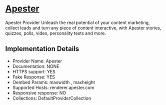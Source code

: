 # [Apester](https://www.apester.com)

Apester Provider
Unleash the real potential of your content marketing,
collect leads and turn any piece of content interactive, with Apester
stories, quizzes, polls, video, personality tests and more.

## Implementation Details

- Provider
Name: Apester
- Documentation: NONE
- HTTPS support: YES
- Fake Response: YES
- Oembed Params: maxwidth , maxheight
- Supported Hosts: renderer.apester.com
- Responsive response: NO
- Collections: DefaultProviderCollection


